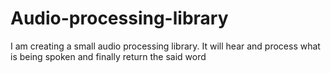 # Audio-processing-library
I am creating a small audio processing library. It will hear and process what is being spoken and finally return the said word
